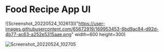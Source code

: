 # Food Recipe App UI

![Screenshot_20220524_102613]("https://user-images.githubusercontent.com/65672919/169953453-6bd9ac84-d92d-4b77-ac63-a252e5315aae.png" width=600 height=300)


![Screenshot_20220524_102705](https://user-images.githubusercontent.com/65672919/169953470-b28e92bf-6a9b-4c5a-b965-bd4f47884f66.png)
